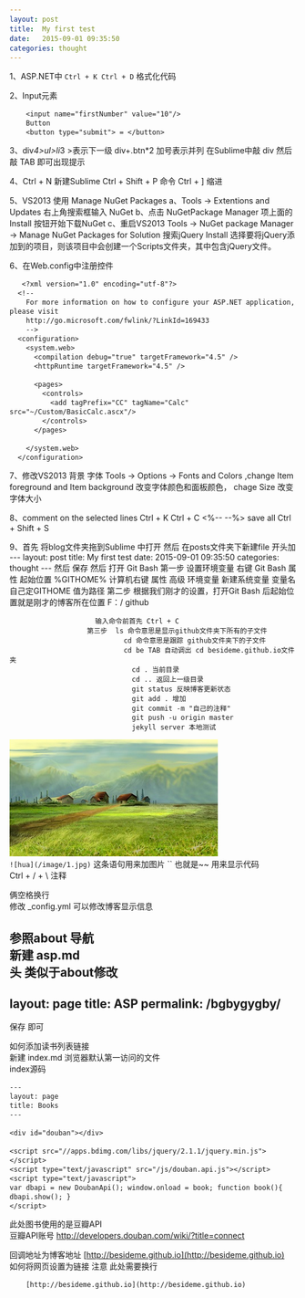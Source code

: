 ```yaml
---
layout: post
title:  My first test
date:   2015-09-01 09:35:50
categories: thought
---
```



1、ASP.NET中  `Ctrl + K Ctrl + D` 格式化代码

2、Input元素

        <input name="firstNumber" value="10"/>
        Button
        <button type="submit"> = </button>

3、div*4>ul>li*3         >表示下一级
  div+.btn*2        加号表示并列 
  在Sublime中敲 div 然后敲 TAB 即可出现提示 <div></div>

4、Ctrl + N 新建Sublime
  Ctrl + Shift + P 命令
  Ctrl + ] 缩进

5、VS2013 使用 Manage NuGet Packages
   a、Tools -> Extentions and Updates 右上角搜索框输入 NuGet
   b、点击 NuGetPackage Manager 项上面的 Install 按钮开始下载NuGet 
   c、重启VS2013 Tools -> NuGet package Manager -> Manage NuGet Packages for Solution 搜索jQuery Install 选择要将jQuery添加到的项目，则该项目中会创建一个Scripts文件夹，其中包含jQuery文件。

 6、在Web.config中注册控件
 
 
       <?xml version="1.0" encoding="utf-8"?>
      <!--
        For more information on how to configure your ASP.NET application, please visit
        http://go.microsoft.com/fwlink/?LinkId=169433
        -->
      <configuration>
        <system.web>
          <compilation debug="true" targetFramework="4.5" />
          <httpRuntime targetFramework="4.5" />
          
          <pages>
            <controls>
              <add tagPrefix="CC" tagName="Calc" src="~/Custom/BasicCalc.ascx"/>
            </controls>
          </pages>
          
        </system.web>
      </configuration>


7、修改VS2013 背景 字体
  Tools -> Options -> Fonts and Colors   ,change Item foreground and Item background 改变字体颜色和面板颜色， chage Size 改变字体大小

8、comment on the selected lines 
  Ctrl + K Ctrl + C     <%--  --%>
  save all   Ctrl + Shift + S

9、首先 将blog文件夹拖到Sublime 中打开
  然后   在posts文件夹下新建file 开头加
      ---
      layout: post
      title:  My first test
      date:   2015-09-01 09:35:50
      categories: thought
      --- 
  然后 保存
  然后 打开 Git Bash  第一步  设置环境变量   右键 Git Bash 属性 起始位置 %GITHOME% 
                                计算机右键 属性 高级 环境变量   新建系统变量 变量名自己定GITHOME  值为路径 
                       第二步  根据我们刚才的设置，打开Git Bash 后起始位置就是刚才的博客所在位置   F：/ github 

                         输入命令前首先 Ctrl + C
                       第三步  ls 命令意思是显示github文件夹下所有的子文件  
                                cd 命令意思是跟踪 github文件夹下的子文件 
                                cd be TAB 自动调出 cd besideme.github.io文件夹 
                                  cd . 当前目录 
                                  cd .. 返回上一级目录 
                                  git status 反映博客更新状态 
                                  git add . 增加  
                                  git commit -m "自己的注释" 
                                  git push -u origin master 
                                  jekyll server 本地测试  

![hua](/image/1.jpg)               
`![hua](/image/1.jpg)`  这条语句用来加图片    `` 也就是~~ 用来显示代码   
Ctrl + / + \ 注释 

俩空格换行  
修改 _config.yml  可以修改博客显示信息  

参照about 导航  
新建 asp.md  
头 类似于about修改  
  ---
  layout: page
  title: ASP
  permalink: /bgbygygby/
  ---
保存 即可  

如何添加读书列表链接  
新建 index.md   浏览器默认第一访问的文件  
index源码  

    ---
    layout: page
    title: Books
    ---

    <div id="douban"></div>

    <script src="//apps.bdimg.com/libs/jquery/2.1.1/jquery.min.js"></script>
    <script type="text/javascript" src="/js/douban.api.js"></script>
    <script type="text/javascript"> 
    var dbapi = new DoubanApi(); window.onload = book; function book(){ dbapi.show(); } 
    </script>

此处图书使用的是豆瓣API  
豆瓣API账号 http://developers.douban.com/wiki/?title=connect  
  
回调地址为博客地址   [http://besideme.github.io](http://besideme.github.io)  
如何将网页设置为链接  注意 此处需要换行  

        [http://besideme.github.io](http://besideme.github.io)

